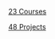 
[23 Courses](https://github.com/focuspy/DataCamp/tree/main/DataCamp-master/Courses)

[48 Projects](https://github.com/focuspy/DataCamp/tree/main/DataCamp-master/Projects)
